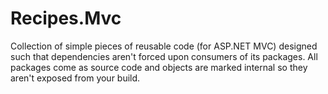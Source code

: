 # Recipes.Mvc
Collection of simple pieces of reusable code (for ASP.NET MVC) designed such that dependencies aren't forced upon consumers of its packages. All packages come as source code and objects are marked internal so they aren't exposed from your build.

